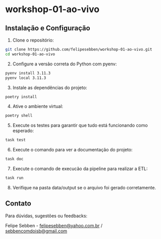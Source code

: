 # workshop-01-ao-vivo

## Instalação e Configuração
1. Clone o repositório:
```bash
git clone https://github.com/felipesebben/workshop-01-ao-vivo.git
cd workshop-01-ao-vivo

```
2. Configure a versão correta do Python com pyenv:
```bash
pyenv install 3.11.3
pyenv local 3.11.3
```
3. Instale as dependências do projeto:
```bash
poetry install
```
4. Ative o ambiente virtual:
```bash
poetry shell
```
5. Execute os testes para garantir que tudo está funcionando como esperado:
```bash
task test
```
6. Execute o comando para ver a documentação do projeto:
```bash
task doc
```
7. Execute o comando de execucão da pipeline para realizar a ETL:
```bash
task run
```
8. Verifique na pasta data/output se o arquivo foi gerado corretamente.

## Contato
Para dúvidas, sugestões ou feedbacks:

Felipe Sebben - felipesebben@yahoo.com.br / sebbencomdoisb@gmail.com
